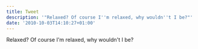 ```yaml
---
title: Tweet
description: '"Relaxed? Of course I''m relaxed, why wouldn''t I be?"'
date: '2010-10-03T14:10:27+01:00'
---
```

Relaxed? Of course I'm relaxed, why wouldn't I be?
